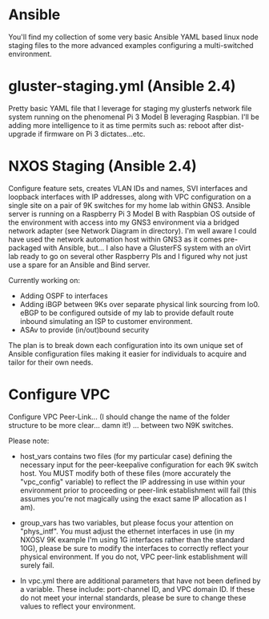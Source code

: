 # Ansible
You'll find my collection of some very basic Ansible YAML based linux node staging files to the more advanced examples configuring a multi-switched environment.

# gluster-staging.yml (Ansible 2.4)
Pretty basic YAML file that I leverage for staging my glusterfs network file system running on the phenomenal Pi 3 Model B leveraging Raspbian. I'll be adding more intelligence to it as time permits such as: reboot after dist-upgrade if firmware on Pi 3 dictates...etc.

# NXOS Staging (Ansible 2.4)
Configure feature sets, creates VLAN IDs and names, SVI interfaces and loopback interfaces with IP addresses, along with VPC configuration on a single site on a pair of 9K switches for my home lab within GNS3. Ansible server is running on a Raspberry Pi 3 Model B with Raspbian OS outside of the environment with access into my GNS3 environment via a bridged network adapter (see Network Diagram in directory). I'm well aware I could have used the network automation host within GNS3 as it comes pre-packaged with Ansible, but... I also have a GlusterFS system with an oVirt lab ready to go on several other Raspberry PIs and I figured why not just use a spare for an Ansible and Bind server.

Currently working on:
- Adding OSPF to interfaces
- Adding iBGP between 9Ks over separate physical link sourcing from lo0. eBGP to be configured outside of my lab to provide default route inbound simulating an ISP to customer environment.
- ASAv to provide (in/out)bound security

The plan is to break down each configuration into its own unique set of Ansible configuration files making it easier for individuals to acquire and tailor for their own needs.


# Configure VPC
Configure VPC Peer-Link... (I should change the name of the folder structure to be more clear... damn it!) ... between two N9K switches.

Please note:
- host_vars contains two files (for my particular case) defining the necessary input for the peer-keepalive configuration for each 9K switch host. You MUST modify both of these files (more accurately the "vpc_config" variable) to reflect the IP addressing in use within your environment prior to proceeding or peer-link establishment will fail (this assumes you're not magically using the exact same IP allocation as I am).

- group_vars has two variables, but please focus your attention on "phys_intf". You must adjust the ethernet interfaces in use (in my NXOSV 9K example I'm using 1G interfaces rather than the standard 10G), please be sure to modify the interfaces to correctly reflect your physical environment. If you do not, VPC peer-link establishment will surely fail.

- In vpc.yml there are additional parameters that have not been defined by a variable. These include: port-channel ID, and VPC domain ID. If these do not meet your internal standards, please be sure to change these values to reflect your environment.
